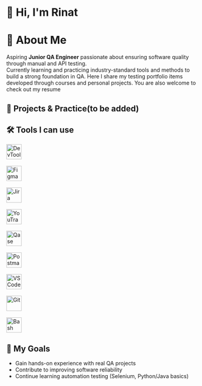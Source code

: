 # 👋 Hi, I'm Rinat

# 📌 About Me
Aspiring **Junior QA Engineer** passionate about ensuring software quality through manual and API testing.  
Currently learning and practicing industry-standard tools and methods to build a strong foundation in QA. Here I share my testing portfolio items developed through courses and personal projects. You are also welcome to check out my resume 

## 📂 Projects & Practice(to be added)

## 🛠️ Tools I can use
<p align="left">
   <img src="https://cdn.jsdelivr.net/gh/devicons/devicon/icons/chrome/chrome-original.svg" title="DevTools" alt="DevTools" width="40" height="40"/>&nbsp;

   <img src="https://cdn.jsdelivr.net/gh/devicons/devicon/icons/figma/figma-original.svg" title="Figma" alt="Figma" width="40" height="40"/>&nbsp;

   <img src="https://cdn.jsdelivr.net/gh/devicons/devicon/icons/jira/jira-original.svg" title="Jira" alt="Jira" width="40" height="40"/>&nbsp;

   <img src="https://resources.jetbrains.com/storage/products/youtrack/img/meta/youtrack_logo_300x300.png" title="YouTrack" alt="YouTrack" width="40" height="40"/>&nbsp;

   <img src="https://qase.io/assets/images/qase-logo-icon.svg" title="Qase" alt="Qase" width="40" height="40"/>&nbsp;

   <img src="https://cdn.jsdelivr.net/gh/devicons/devicon/icons/postman/postman-original.svg" title="Postman" alt="Postman" width="40" height="40"/>&nbsp;

   <img src="https://cdn.jsdelivr.net/gh/devicons/devicon/icons/vscode/vscode-original.svg" title="VS Code" alt="VS Code" width="40" height="40"/>&nbsp;

   <img src="https://cdn.jsdelivr.net/gh/devicons/devicon/icons/git/git-original.svg" title="Git" alt="Git" width="40" height="40"/>&nbsp;

   <img src="https://cdn.jsdelivr.net/gh/devicons/devicon/icons/bash/bash-original.svg" title="Bash" alt="Bash" width="40" height="40"/>
</p>

## 🎯 My Goals
- Gain hands-on experience with real QA projects  
- Contribute to improving software reliability  
- Continue learning automation testing (Selenium, Python/Java basics)  
